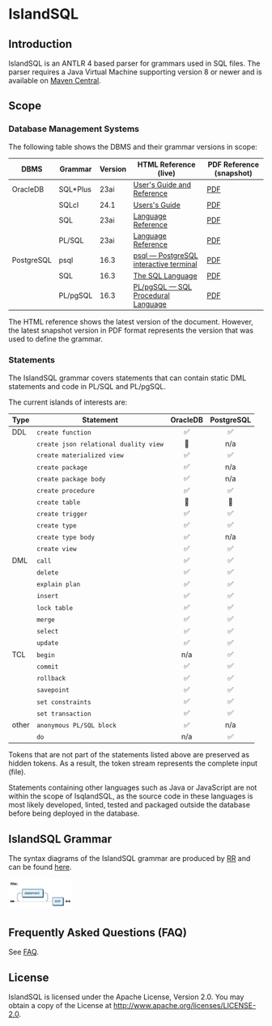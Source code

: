 # IslandSQL

## Introduction

IslandSQL is an ANTLR 4 based parser for grammars used in SQL files.
The parser requires a Java Virtual Machine supporting version 8 or newer and is available on [Maven Central](https://central.sonatype.com/artifact/ch.islandsql/islandsql).

## Scope

### Database Management Systems

The following table shows the DBMS and their grammar versions in scope:

| DBMS       | Grammar  | Version | HTML Reference (live)                                                                                        | PDF Reference (snapshot)                           |
|------------|----------|---------|--------------------------------------------------------------------------------------------------------------|----------------------------------------------------|
| OracleDB   | SQL*Plus | 23ai    | [User's Guide and Reference](https://docs.oracle.com/en/database/oracle/oracle-database/23/sqpug/)           | [PDF](https://islandsql.github.io/IslandSQL/sqlplus-users-guide-and-reference.pdf)  |
|            | SQLcl    | 24.1    | [Users's Guide](https://docs.oracle.com/en/database/oracle/sql-developer-command-line/24.1/sqcug/index.html) | [PDF](https://islandsql.github.io/IslandSQL/oracle-sqlcl-users-guide.pdf)           |
|            | SQL      | 23ai    | [Language Reference](https://docs.oracle.com/en/database/oracle/oracle-database/23/sqlrf/)                   | [PDF](https://islandsql.github.io/IslandSQL/sql-language-reference.pdf)             | 
|            | PL/SQL   | 23ai    | [Language Reference](https://docs.oracle.com/en/database/oracle/oracle-database/23/lnpls/)                   | [PDF](https://islandsql.github.io/IslandSQL/database-pl-sql-language-reference.pdf) |
| PostgreSQL | psql     | 16.3    | [psql — PostgreSQL interactive terminal](https://www.postgresql.org/docs/16/app-psql.html)                   | [PDF](https://islandsql.github.io/IslandSQL/postgresql.pdf)                         |
|            | SQL      | 16.3    | [The SQL Language](https://www.postgresql.org/docs/16/sql.html)                                              | [PDF](https://islandsql.github.io/IslandSQL/postgresql.pdf)                         |
|            | PL/pgSQL | 16.3    | [PL/pgSQL — SQL Procedural Language](https://www.postgresql.org/docs/16/plpgsql.html)                        | [PDF](https://islandsql.github.io/IslandSQL/postgresql.pdf)                         |

The HTML reference shows the latest version of the document. However, the latest snapshot version in PDF format represents the version that was used to define the grammar.

### Statements

The IslandSQL grammar covers statements that can contain static DML statements and code in PL/SQL and PL/pgSQL.

The current islands of interests are:

| Type  | Statement                             |      OracleDB      |     PostgreSQL     |
|-------|---------------------------------------|:------------------:|:------------------:|
| DDL   | `create function`                     | :white_check_mark: | :white_check_mark: |
|       | `create json relational duality view` |   :construction:   |        n/a         |
|       | `create materialized view`            | :white_check_mark: | :white_check_mark: |
|       | `create package`                      | :white_check_mark: |        n/a         |
|       | `create package body`                 | :white_check_mark: |        n/a         |
|       | `create procedure`                    | :white_check_mark: | :white_check_mark: |
|       | `create table`                        |   :construction:   |   :construction:   |
|       | `create trigger`                      | :white_check_mark: | :white_check_mark: |
|       | `create type`                         | :white_check_mark: | :white_check_mark: |
|       | `create type body`                    | :white_check_mark: |        n/a         |
|       | `create view`                         | :white_check_mark: | :white_check_mark: |
| DML   | `call`                                | :white_check_mark: | :white_check_mark: |
|       | `delete`                              | :white_check_mark: | :white_check_mark: |
|       | `explain plan`                        | :white_check_mark: | :white_check_mark: |
|       | `insert`                              | :white_check_mark: | :white_check_mark: |
|       | `lock table`                          | :white_check_mark: | :white_check_mark: |
|       | `merge`                               | :white_check_mark: | :white_check_mark: |
|       | `select`                              | :white_check_mark: | :white_check_mark: |
|       | `update`                              | :white_check_mark: | :white_check_mark: |
| TCL   | `begin`                               |        n/a         | :white_check_mark: |
|       | `commit`                              | :white_check_mark: | :white_check_mark: |
|       | `rollback`                            | :white_check_mark: | :white_check_mark: |
|       | `savepoint`                           | :white_check_mark: | :white_check_mark: |
|       | `set constraints`                     | :white_check_mark: | :white_check_mark: |
|       | `set transaction`                     | :white_check_mark: | :white_check_mark: |
| other | `anonymous PL/SQL block`              | :white_check_mark: |        n/a         |
|       | `do`                                  |        n/a         | :white_check_mark: |

Tokens that are not part of the statements listed above are preserved as hidden tokens. As a result, the token stream represents the complete input (file).

Statements containing other languages such as Java or JavaScript are not within the scope of IsqlandSQL, as the source code in these languages is most likely developed, linted, tested and packaged outside the database before being deployed in the database.

## IslandSQL Grammar

The syntax diagrams of the IslandSQL grammar are produced by [RR](https://github.com/GuntherRademacher/rr)
and can be found [here](https://islandsql.github.io/IslandSQL/grammar.html).

[<img src="images/IslandSQL-file.png" alt="IslandSQL file" width="25%"/>](https://islandsql.github.io/IslandSQL/grammar.html)

## Frequently Asked Questions (FAQ)

See [FAQ](faq.md).

## License

IslandSQL is licensed under the Apache License, Version 2.0. You may obtain a copy of the License at <http://www.apache.org/licenses/LICENSE-2.0>.
